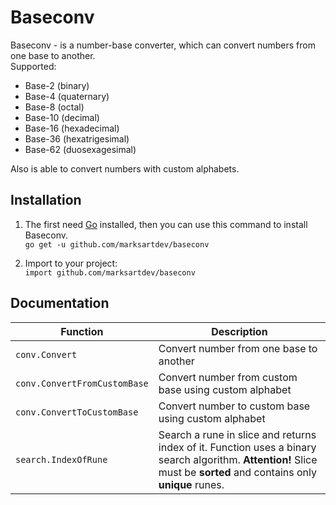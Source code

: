# Baseconv

Baseconv - is a number-base converter, which can convert numbers from one base to another.  
Supported:

* Base-2 (binary)
* Base-4 (quaternary)
* Base-8 (octal)
* Base-10 (decimal)
* Base-16 (hexadecimal)
* Base-36 (hexatrigesimal)
* Base-62 (duosexagesimal)

Also is able to convert numbers with custom alphabets.

## Installation

1. The first need [Go](https://golang.org/) installed, then you can use this command to install Baseconv.  
   `go get -u github.com/marksartdev/baseconv`

2. Import to your project:  
   `import github.com/marksartdev/baseconv`

## Documentation

| Function | Description |
|---|---|
| `conv.Convert` | Convert number from one base to another |
| `conv.ConvertFromCustomBase` | Convert number from custom base using custom alphabet |
| `conv.ConvertToCustomBase` | Convert number to custom base using custom alphabet |
| `search.IndexOfRune` | Search a rune in slice and returns index of it. Function uses a binary search algorithm. **Attention!** Slice must be **sorted** and contains only **unique** runes. |
